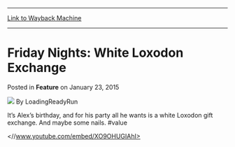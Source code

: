 
---
[Link to Wayback Machine](https://web.archive.org/web/20150124195518/http://magic.wizards.com/en/articles/archive/feature/friday-nights-white-loxodon-exchange-2015-01-23)

[_metadata_:author]:- "LoadingReadyRun"
[_metadata_:description]:- "It’s Alex’s birthday, and for his party all he wants is a white Loxodon gift exchange. And maybe some nails. #value"
[_metadata_:generator]:- "Drupal 7 (http://drupal.org)"
[_metadata_:publish_date]:- "2015-01-23"
[_metadata_:title]:- "Friday Nights: White Loxodon Exchange"
[_metadata_:wayback_capture_timestamp]:- "2015-01-24 19:55:18+00:00"
[_metadata_:wayback_raw_url]:- "https://web.archive.org/web/20150124195518id_/http://magic.wizards.com/en/articles/archive/feature/friday-nights-white-loxodon-exchange-2015-01-23"
[_metadata_:wayback_url]:- "http://magic.wizards.com/en/articles/archive/feature/friday-nights-white-loxodon-exchange-2015-01-23"
---


Friday Nights: White Loxodon Exchange
=====================================



 Posted in **Feature**
 on January 23, 2015 






![](https://media.magic.wizards.com/styles/auth_small/public/images/person/lrrbiopic.png)
By LoadingReadyRun










It’s Alex’s birthday, and for his party all he wants is a white Loxodon gift exchange. And maybe some nails. #value


<//www.youtube.com/embed/XO9OHUGIAhI>








